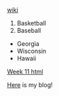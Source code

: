[wiki](https://www.wikipedia.org/)
1. Basketball
2. Baseball
- Georgia
- Wisconsin
- Hawaii

[Week 11 html](https://mvilbrandt.github.io/First-Repo/week11.html)

[Here](blog.md) is my blog!
